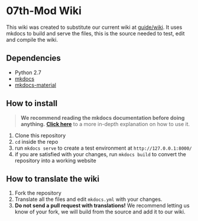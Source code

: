 # 07th-Mod Wiki

This wiki was created to substitute our current wiki at 
[guide/wiki](https://github.com/07th-mod/guide/wiki). It uses mkdocs to build and serve the files, this is 
the source needed to test, edit and compile the wiki.

## Dependencies
* Python 2.7
* [mkdocs](https://www.mkdocs.org/)
* [mkdocs-material](https://github.com/squidfunk/mkdocs-material)

## How to install

> **We recommend reading the mkdocs documentation before doing anything.** [**Click 
here**](https://www.mkdocs.org/) to a more 
in-depth 
explanation on how to use it.

1. Clone this repository
2. ``cd`` inside the repo
3. run ``mkdocs serve`` to create a test environment at ``http://127.0.0.1:8000/``
4. if you are satisfied with your changes, run ``mkdocs build`` to convert the repository into a working 
website

## How to translate the wiki

1. Fork the repository
2. Translate all the files and edit ``mkdocs.yml`` with your changes.
3. **Do not send a pull request with translations!** We recommend letting us know of your fork, we will 
build from the source and add it to our wiki.
